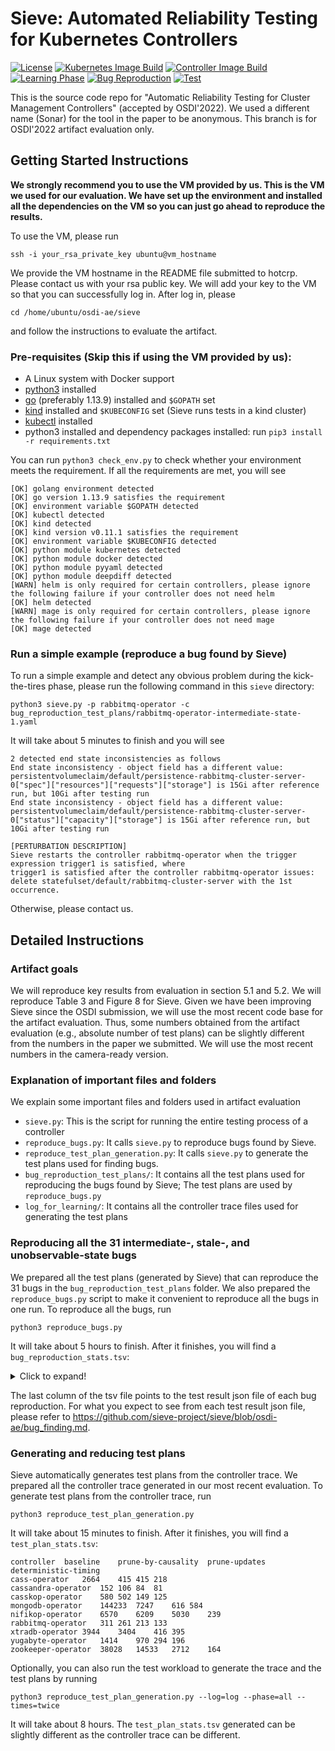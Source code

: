 # Sieve: Automated Reliability Testing for Kubernetes Controllers

[![License](https://img.shields.io/badge/License-BSD%202--Clause-green.svg)](https://opensource.org/licenses/BSD-2-Clause)
[![Kubernetes Image Build](https://github.com/sieve-project/sieve/actions/workflows/kubernetes.yml/badge.svg)](https://github.com/sieve-project/sieve/actions/workflows/kubernetes.yml)
[![Controller Image Build](https://github.com/sieve-project/sieve/actions/workflows/sieve-controller-image-build.yml/badge.svg)](https://github.com/sieve-project/sieve/actions/workflows/sieve-controller-image-build.yml)
[![Learning Phase](https://github.com/sieve-project/sieve/actions/workflows/sieve-learning-phase.yml/badge.svg)](https://github.com/sieve-project/sieve/actions/workflows/sieve-learning-phase.yml)
[![Bug Reproduction](https://github.com/sieve-project/sieve/actions/workflows/sieve-bug-reproduction.yml/badge.svg)](https://github.com/sieve-project/sieve/actions/workflows/sieve-bug-reproduction.yml)
[![Test](https://github.com/sieve-project/sieve/actions/workflows/sieve-test.yml/badge.svg)](https://github.com/sieve-project/sieve/actions/workflows/sieve-test.yml)

This is the source code repo for "Automatic Reliability Testing for Cluster Management Controllers" (accepted by OSDI'2022).
We used a different name (Sonar) for the tool in the paper to be anonymous.
This branch is for OSDI'2022 artifact evaluation only.

## Getting Started Instructions

**We strongly recommend you to use the VM provided by us. This is the VM we used for our evaluation. We have set up the environment and installed all the dependencies on the VM so you can just go ahead to reproduce the results.**

To use the VM, please run
```
ssh -i your_rsa_private_key ubuntu@vm_hostname
```
We provide the VM hostname in the README file submitted to hotcrp. Please contact us with your rsa public key.
We will add your key to the VM so that you can successfully log in.
After log in, please
```
cd /home/ubuntu/osdi-ae/sieve
```
and follow the instructions to evaluate the artifact.

### Pre-requisites (Skip this if using the VM provided by us):
* A Linux system with Docker support
* [python3](https://www.python.org/downloads/) installed
* [go](https://golang.org/doc/install) (preferably 1.13.9) installed and `$GOPATH` set
* [kind](https://kind.sigs.k8s.io/) installed and `$KUBECONFIG` set (Sieve runs tests in a kind cluster)
* [kubectl](https://kubernetes.io/docs/reference/kubectl/kubectl/) installed
* python3 installed and dependency packages installed: run `pip3 install -r requirements.txt`

You can run `python3 check_env.py` to check whether your environment meets the requirement.
If all the requirements are met, you will see
```
[OK] golang environment detected
[OK] go version 1.13.9 satisfies the requirement
[OK] environment variable $GOPATH detected
[OK] kubectl detected
[OK] kind detected
[OK] kind version v0.11.1 satisfies the requirement
[OK] environment variable $KUBECONFIG detected
[OK] python module kubernetes detected
[OK] python module docker detected
[OK] python module pyyaml detected
[OK] python module deepdiff detected
[WARN] helm is only required for certain controllers, please ignore the following failure if your controller does not need helm
[OK] helm detected
[WARN] mage is only required for certain controllers, please ignore the following failure if your controller does not need mage
[OK] mage detected
```

### Run a simple example (reproduce a bug found by Sieve)
To run a simple example and detect any obvious problem during the kick-the-tires phase, please run the following command in this `sieve` directory:
```
python3 sieve.py -p rabbitmq-operator -c bug_reproduction_test_plans/rabbitmq-operator-intermediate-state-1.yaml
```
It will take about 5 minutes to finish and you will see
```
2 detected end state inconsistencies as follows
End state inconsistency - object field has a different value: persistentvolumeclaim/default/persistence-rabbitmq-cluster-server-0["spec"]["resources"]["requests"]["storage"] is 15Gi after reference run, but 10Gi after testing run
End state inconsistency - object field has a different value: persistentvolumeclaim/default/persistence-rabbitmq-cluster-server-0["status"]["capacity"]["storage"] is 15Gi after reference run, but 10Gi after testing run

[PERTURBATION DESCRIPTION]
Sieve restarts the controller rabbitmq-operator when the trigger expression trigger1 is satisfied, where
trigger1 is satisfied after the controller rabbitmq-operator issues:
delete statefulset/default/rabbitmq-cluster-server with the 1st occurrence.
```
Otherwise, please contact us.

## Detailed Instructions

### Artifact goals
We will reproduce key results from evaluation in section 5.1 and 5.2.
We will reproduce Table 3 and Figure 8 for Sieve.
Given we have been improving Sieve since the OSDI submission,
we will use the most recent code base for the artifact evaluation.
Thus, some numbers obtained from the artifact evaluation (e.g., absolute number of test plans) 
can be slightly different from the numbers in the paper we submitted.
We will use the most recent numbers in the camera-ready version.

### Explanation of important files and folders
We explain some important files and folders used in artifact evaluation
* `sieve.py`: This is the script for running the entire testing process of a controller
* `reproduce_bugs.py`: It calls `sieve.py` to reproduce bugs found by Sieve.
* `reproduce_test_plan_generation.py`: It calls `sieve.py` to generate the test plans used for finding bugs.
* `bug_reproduction_test_plans/`: It contains all the test plans used for reproducing the bugs found by Sieve; The test plans are used by `reproduce_bugs.py`
* `log_for_learning/`: It contains all the controller trace files used for generating the test plans

### Reproducing all the 31 intermediate-, stale-, and unobservable-state bugs
We prepared all the test plans (generated by Sieve) that can reproduce the 31 bugs in the `bug_reproduction_test_plans` folder.
We also prepared the `reproduce_bugs.py` script to make it convenient to reproduce all the bugs in one run.
To reproduce all the bugs, run
```
python3 reproduce_bugs.py
```
It will take about 5 hours to finish.
After it finishes, you will find a `bug_reproduction_stats.tsv`:
<details>
  <summary>Click to expand!</summary>

```
controller	bug	reproduced	test-result-file
cass-operator	intermediate-state-1	True	sieve_test_results/cass-operator-recreate-cass-operator-intermediate-state-1.yaml.json
cass-operator	stale-state-1	True	sieve_test_results/cass-operator-recreate-cass-operator-stale-state-1.yaml.json
cassandra-operator	unobserved-state-1	True	sieve_test_results/cassandra-operator-scaledown-scaleup-cassandra-operator-unobserved-state-1.yaml.json
cassandra-operator	stale-state-1	True	sieve_test_results/cassandra-operator-recreate-cassandra-operator-stale-state-1.yaml.json
cassandra-operator	stale-state-2	True	sieve_test_results/cassandra-operator-scaledown-scaleup-cassandra-operator-stale-state-2.yaml.json
casskop-operator	intermediate-state-1	True	sieve_test_results/casskop-operator-scaledown-to-zero-casskop-intermediate-state-1.yaml.json
casskop-operator	unobserved-state-1	True	sieve_test_results/casskop-operator-scaledown-to-zero-casskop-unobserved-state-1.yaml.json
casskop-operator	stale-state-1	True	sieve_test_results/casskop-operator-recreate-casskop-stale-state-1.yaml.json
casskop-operator	stale-state-2	True	sieve_test_results/casskop-operator-reducepdb-casskop-stale-state-2.yaml.json
mongodb-operator	intermediate-state-1	True	sieve_test_results/mongodb-operator-disable-enable-shard-mongodb-operator-intermediate-state-1.yaml.json
mongodb-operator	intermediate-state-2	True	sieve_test_results/mongodb-operator-run-cert-manager-mongodb-operator-intermediate-state-2.yaml.json
mongodb-operator	unobserved-state-1	True	sieve_test_results/mongodb-operator-disable-enable-arbiter-mongodb-operator-unobserved-state-1.yaml.json
mongodb-operator	stale-state-1	True	sieve_test_results/mongodb-operator-recreate-mongodb-operator-stale-state-1.yaml.json
mongodb-operator	stale-state-2	True	sieve_test_results/mongodb-operator-disable-enable-shard-mongodb-operator-stale-state-2.yaml.json
mongodb-operator	stale-state-3	True	sieve_test_results/mongodb-operator-disable-enable-arbiter-mongodb-operator-stale-state-3.yaml.json
nifikop-operator	intermediate-state-1	True	sieve_test_results/nifikop-operator-change-config-nifikop-intermediate-state-1.yaml.json
rabbitmq-operator	intermediate-state-1	True	sieve_test_results/rabbitmq-operator-resize-pvc-rabbitmq-operator-intermediate-state-1.yaml.json
rabbitmq-operator	unobserved-state-1	True	sieve_test_results/rabbitmq-operator-scaleup-scaledown-rabbitmq-operator-unobserved-state-1.yaml.json
rabbitmq-operator	stale-state-1	True	sieve_test_results/rabbitmq-operator-recreate-rabbitmq-operator-stale-state-1.yaml.json
rabbitmq-operator	stale-state-2	True	sieve_test_results/rabbitmq-operator-resize-pvc-rabbitmq-operator-stale-state-2.yaml.json
xtradb-operator	intermediate-state-1	True	sieve_test_results/xtradb-operator-disable-enable-proxysql-xtradb-operator-intermediate-state-1.yaml.json
xtradb-operator	intermediate-state-2	True	sieve_test_results/xtradb-operator-run-cert-manager-xtradb-operator-intermediate-state-2.yaml.json
xtradb-operator	unobserved-state-1	True	sieve_test_results/xtradb-operator-scaleup-scaledown-xtradb-operator-unobserved-state-1.yaml.json
xtradb-operator	stale-state-1	True	sieve_test_results/xtradb-operator-recreate-xtradb-operator-stale-state-1.yaml.json
xtradb-operator	stale-state-2	True	sieve_test_results/xtradb-operator-disable-enable-haproxy-xtradb-operator-stale-state-2.yaml.json
xtradb-operator	stale-state-3	True	sieve_test_results/xtradb-operator-disable-enable-proxysql-xtradb-operator-stale-state-3.yaml.json
yugabyte-operator	unobserved-state-1	True	sieve_test_results/yugabyte-operator-scaleup-scaledown-tserver-yugabyte-operator-unobserved-state-1.yaml.json
yugabyte-operator	stale-state-1	True	sieve_test_results/yugabyte-operator-disable-enable-tls-yugabyte-operator-stale-state-1.yaml.json
yugabyte-operator	stale-state-2	True	sieve_test_results/yugabyte-operator-disable-enable-tuiport-yugabyte-operator-stale-state-2.yaml.json
zookeeper-operator	stale-state-1	True	sieve_test_results/zookeeper-operator-recreate-zookeeper-operator-stale-state-1.yaml.json
zookeeper-operator	stale-state-2	True	sieve_test_results/zookeeper-operator-scaledown-scaleup-zookeeper-operator-stale-state-2.yaml.json
```
</details>

The last column of the tsv file points to the test result json file of each bug reproduction.
For what you expect to see from each test result json file, please refer to https://github.com/sieve-project/sieve/blob/osdi-ae/bug_finding.md.

### Generating and reducing test plans
Sieve automatically generates test plans from the controller trace.
We prepared all the controller trace generated in our most recent evaluation.
To generate test plans from the controller trace, run
```
python3 reproduce_test_plan_generation.py
```
It will take about 15 minutes to finish.
After it finishes, you will find a `test_plan_stats.tsv`:
```
controller	baseline	prune-by-causality	prune-updates	deterministic-timing
cass-operator	2664	415	415	218
cassandra-operator	152	106	84	81
casskop-operator	580	502	149	125
mongodb-operator	144233	7247	616	584
nifikop-operator	6570	6209	5030	239
rabbitmq-operator	311	261	213	133
xtradb-operator	3944	3404	416	395
yugabyte-operator	1414	970	294	196
zookeeper-operator	38028	14533	2712	164
```
Optionally, you can also run the test workload to generate the trace and the test plans by running
```
python3 reproduce_test_plan_generation.py --log=log --phase=all --times=twice
```
It will take about 8 hours.
The `test_plan_stats.tsv` generated can be slightly different as the controller trace can be different.
